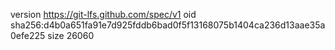 version https://git-lfs.github.com/spec/v1
oid sha256:d4b0a651fa91e7d925fddb6bad0f5f13168075b1404ca236d13aae35a0efe225
size 26060
